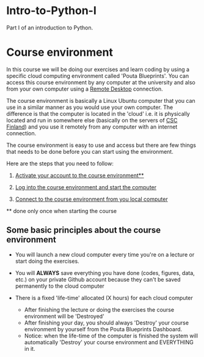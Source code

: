 # Intro-to-Python-I
Part I of an introduction to Python.

# Course environment

In this course we will be doing our exercises and learn coding by using a specific cloud computing environment called 'Pouta Blueprints'. 
You can access this course environment by any computer at the university and also from your own computer using a 
[Remote Desktop](https://en.wikipedia.org/wiki/Remote_desktop_software) connection. 

The course environment is basically a Linux Ubuntu computer that you can use in a similar manner as you would use your own computer. 
The difference is that the computer is located in the 'cloud' i.e. it is physically located and run in somewhere else 
(basically on the servers of [CSC Finland](https://www.csc.fi/home)) and you use it remotely from any computer with an internet connection.

The course environment is easy to use and access but there are few things that needs to be done before you can start using the environment. 

Here are the steps that you need to follow:

 1. [Activate your account to the course environment\*\*](activate-pb-account.md)
 
 2. [Log into the course environment and start the computer](log-in-to-pb-and-access.md)
 
 3. [Connect to the course environment from you local computer](log-in-to-pb-and-access.md#access)
 
\*\* done only once when starting the course

## Some basic principles about the course environment

- You will launch a new cloud computer every time you're on a lecture or start doing the exercises.

- You will **ALWAYS** save everything you have done (codes, figures, data, etc.) on your private Github account because they can't be saved 
permanently to the cloud computer 

- There is a fixed 'life-time' allocated (X hours) for each cloud computer

  - After finishing the lecture or doing the exercises the course environment will be 'Destroyed'
  - After finishing your day, you should always 'Destroy' your course environment by yourself from the Pouta Blueprints Dashboard.
  - Notice: when the life-time of the computer is finished the system will automatically 'Destroy' your course environment and EVERYTHING in it.


